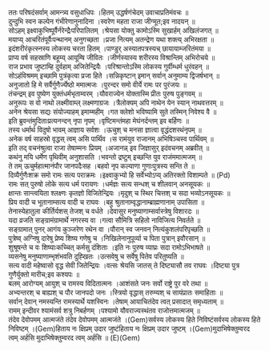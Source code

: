 

  
ततः परिषदंसर्वाम् आमन्त्र्य वसुधाधिपः ।हितम् उद्धर्षणंचेदम् उवाचाप्रतिमंवचः  ॥   
दुन्दुभि स्वन कल्पेन गंभीरेणानुनादिना ।स्वरेण महता राजा जीग्मूत;इव नादयन्  ॥   
सोऽहम् इक्ष्वाकुभिष्पूर्वैर्नरेन्द्रैःपरिपालितम् ।श्रेयसा योक्तु कामोऽस्मि सुखार्हम् अखिलंजगत्  ॥   
मयाप्य् आचरितंपूर्वैःपन्थानम् अनुगच्छता ।प्रजा नित्यम् अतन्द्रेण यथा शक्त्य् अभिरक्षता  ॥   
इदंशरीरंकृत्स्नस्य लोकस्य चरता हितम् ।पाण्डुर् अस्यातपत्रस्यच् छायायाम्जरितंमया  ॥   
प्राप्य वर्ष सहस्राणि बहूम्य् आयूम्षि जीवितः ।जीर्णस्यास्य शरीरस्य विश्रान्तिम् अभिरोचये  ॥   
राज प्रभाव जुष्टाम्हि दुर्वहाम् अजितेन्द्रियैः ।परिश्रान्तोऽस्मि लोकस्य गुर्वीम्धर्म धुरंवहन्  ॥   
सोऽहंविश्रमम् इच्छामि पुत्रंकृत्वा प्रजा हिते ।सन्निकृष्टान् इमान् सर्वान् अनुमाम्य द्विजर्षभान्  ॥   
अनुजातो हि मे सर्वैर्गुणैर्ज्येष्ठो ममात्मजः ।पुरन्दर समो वीर्ये रामः पर पुरंजयः  ॥   
तंचन्द्रम् इव पुष्येण युक्तंधर्मभृताम्वरम् ।यौवराज्येन योक्तास्मि प्रीतः पुरुष पुङ्गवम्  ॥   
अनुरूपः स वो नाथो लक्ष्मीवाम्ल् लक्ष्मणाग्रजः ।त्रैलोक्यम् अपि नाथेन येन स्यान् नाथवत्तरम्  ॥   
अनेन श्रेयसा सद्यः संयोज्याहम् इमाम्महीम् ।गत क्लेशो भविष्यामि सुते तस्मिन् निवेश्य वै  ॥   
इति ब्रुवन्तंमुदिताःप्रत्यनन्दन् नृपा नृपम् ।वृष्टिमन्तंमहा मेघंनर्दन्तम् इव बर्हिणः  ॥   
तस्य धर्मार्थ विदुषो भावम् आज्ञाय सर्वशः ।ऊचुश् च मनसा ज्ञात्वा वृद्धंदशरथंनृपम्  ॥   
अनेक वर्ष साहस्रो वृद्धस् त्वम् असि पार्थिव ।स रामंयुव राजानम् अभिषिञ्चस्व पार्थिवम्  ॥   
इति तद् वचनंश्रुत्वा राजा तेषाम्मनः प्रियम् ।अजानन्न् इव जिज्ञासुर् इदंवचनम् अब्रवीत्  ॥   
कथंनु मयि धर्मेण पृथिवीम् अनुशासति ।भवन्तो द्रष्टुम् इच्छन्ति युव राजंममात्मजम्  ॥   
ते तम् ऊचुर्महात्मानंपौर जानपदैःसह ।बहवो नृप कल्याणा गुणाःपुत्रस्य सन्ति ते  ॥   
दिव्यैर्गुणैःशक्र समो रामः सत्य पराक्रमः ।इक्ष्वाकुभ्यो हि सर्वेभ्योऽप्य् अतिरक्तो विशाम्पते  ॥ (Pd)  
रामः सत् पुरुषो लोके सत्य धर्म परायणः ।धर्मज्ञः सत्य सन्धश् च शीलवान् अनसूयकः  ॥   
क्षान्तः सान्त्वयिता श्लक्ष्णः कृतज्ञो विजितेन्द्रियः ।मृदुश् च स्थिर चित्तश् च सदा भव्योऽनसूयकः  ॥   
प्रिय वादी च भूतानाम्सत्य वादी च राघवः ।बहु श्रुतानाम्वृद्धानाम्ब्राह्मणानाम् उपासिता  ॥   
तेनास्येहातुला कीर्तिर्यशस् तेजश् च वर्धते ।देवासुर मनुष्याणाम्सर्वास्त्रेषु विशारदः  ॥   
यदा व्रजति सङ्ग्रामंग्रामार्थे नगरस्य वा ।गत्वा सौमित्रि सहितो नाविजित्य निवर्तते  ॥   
सङ्ग्रामात् पुनर् आगंय कुञ्जरेण रथेन वा ।पौरान् स्व जनवन् नित्यंकुशलंपरिपृच्छति  ॥   
पुत्रेष्व् अग्निषु दारेषु प्रेष्य शिष्य गणेषु च ।निखिलेनानुपूर्व्या च पिता पुत्रान् इवौरसान्  ॥   
शुश्रूषन्ते च वः शिष्याःकच्चित् कर्मसु दंशिताः ।इति नः पुरुष व्याघ्रः सदा रामोऽभिभाषते  ॥   
व्यसनेषु मनुष्याणाम्भृशंभवति दुह्खितः ।उत्सवेषु च सर्वेषु पितेव परितुष्यति  ॥   
सत्य वादी महेष्वासो वृद्ध सेवी जितेन्द्रियः ।वत्सः श्रेयसि जातस् ते दिष्ट्यासौ तव राघवः ।दिष्ट्या पुत्र गुणैर्युक्तो मारीच;इव कश्यपः  ॥   
बलम् आरोग्यम् आयुश् च रामस्य विदितात्मनः ।आशंसते जनः सर्वो राष्ट्रे पुर वरे तथा  ॥   
अभ्यन्तरश् च बाह्यश् च पौर जानपदो जनः ।स्त्रियो वृद्धास् तरुम्यश् च सायंप्रातः समाहिताः  ॥   
सर्वान् देवान् नमस्यन्ति रामस्यार्थे यशस्विनः ।तेषाम् आयाचितंदेव त्वत् प्रसादात् समृध्यताम्  ॥   
रामम् इन्दीवर श्यामंसर्व शत्रु निबर्हणम् ।पश्यामो यौवराज्यस्थंतव राजोत्तमात्मजम्  ॥   
तंदेव देवोपमम् आत्मजंते तंदेव देवोपमम् आत्मजंते ।(Gem)सर्वस्य लोकस्य हिते निविष्टंसर्वस्य लोकस्य हिते निविष्टम् ।(Gem)हिताय नः क्षिप्रम् उदार जुष्टंहिताय नः क्षिप्रम् उदार जुष्टम् ।(Gem)मुदाभिषेक्तुम्वरद त्वम् अर्हसि मुदाभिषेक्तुम्वरद त्वम् अर्हसि  ॥ (E)(Gem)  

